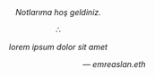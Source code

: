 <p align="center" style="margin-top: 30vh">
  <i>Notlarıma hoş geldiniz.</i>
</p>

<p align="center" style="margin-top: 10px; margin-bottom: 10px;">
&therefore;
</p>

<p align="center">
  <i>lorem ipsum dolor sit amet</i>
</p>

<p align="right" style="margin-right: 10vw">
  <i>&mdash; emreaslan.eth</i>
</p>
